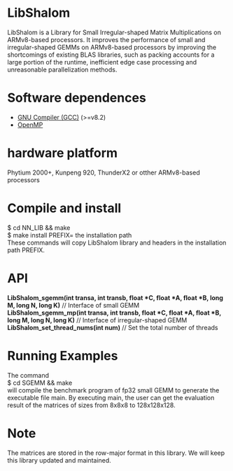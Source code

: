 # LibShalom

LibShalom is a Library for Small Irregular-shaped Matrix Multiplications on ARMv8-based processors. It improves the performance of small and irregular-shaped GEMMs on ARMv8-based
processors by improving the shortcomings of existing BLAS libraries, such as packing accounts for a large portion of the runtime, inefficient edge case processing and unreasonable parallelization methods.

# Software dependences
- [GNU Compiler (GCC)](https://gcc.gnu.org/) (>=v8.2)
- [OpenMP](https://www.openmp.org/)

# hardware platform
Phytium 2000+, Kunpeng 920, ThunderX2 or otther ARMv8-based processors

# Compile and install
$ cd NN_LIB && make  
$ make install PREFIX= the installation path  
These commands will copy LibShalom library and headers in the installation path PREFIX.

# API
__LibShalom_sgemm(int transa, int transb, float *C, float *A, float *B, long M, long N, long K)__   // Interface of small GEMM  
__LibShalom_sgemm_mp(int transa, int transb, float *C, float *A, float *B, long M, long N, long K)__   // Interface of irregular-shaped GEMM  
**LibShalom_set_thread_nums(int num)**                  // Set the total number of threads

# Running Examples
The command  
$ cd SGEMM && make  
will compile the benchmark program of fp32 small GEMM to generate the executable file main. By executing main, the user can get the evaluation result of the matrices of sizes from 8x8x8 to 128x128x128.

# Note
The matrices are stored in the row-major format in this library.
We will keep this library updated and maintained.
